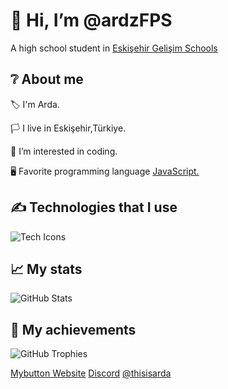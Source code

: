 
<div class="container">

  <h1>👋 Hi, I’m @ardzFPS</h1>
  <p>A high school student in <a href="https://gelisimkoleji.k12.tr">Eskişehir Gelişim Schools</a></p>

  <h2>❔ About me</h2>
  <p>🏷 I'm Arda.</p>
  <p>🏳 I live in Eskişehir,Türkiye.</p>
  <p>👀 I’m interested in coding.</p>
  <p>🖥 Favorite programming language <a href="https://tr.wikipedia.org/wiki/JavaScript">JavaScript.</a></p>

  <h2>✍ Technologies that I use</h2>
  <img src="https://skillicons.dev/icons?i=bots,js,ts,nodejs,mongodb,github,html,css,vscode,atom,instagram,discord&theme=dark" alt="Tech Icons">

  <h2>📈 My stats</h2>
  <img src="https://github-readme-stats.vercel.app/api?username=ardzFPS&show_icons=true&theme=dark" alt="GitHub Stats">

  <h2>💎 My achievements</h2>
  <img src="https://github-profile-trophy.vercel.app/?username=ardzFPS&theme=onedark" alt="GitHub Trophies">

  <a href="https://mybutton.dev" class="button">Mybutton Website</a>
  <a href="https://canary.discord.com/channels/796625201336811520/845554695161511946" class="button">Discord</a>
  <a href="https://discord.com/users/711886425557041172" class="button">@thisisarda</a>

</div>


